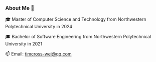 ### About Me 👋

<!--
**LIU-WEI-git/LIU-WEI-git** is a ✨ _special_ ✨ repository because its `README.md` (this file) appears on your GitHub profile.

Here are some ideas to get you started:

- 🔭 I’m currently working on ...
- 🌱 I’m currently learning ...
- 👯 I’m looking to collaborate on ...
- 🤔 I’m looking for help with ...
- 💬 Ask me about ...
- 📫 How to reach me: ...
- 😄 Pronouns: ...
- ⚡ Fun fact: ...
-->

🎓 Master of Computer Science and Technology from Northwestern Polytechnical University in 2024

🎓 Bachelor of Software Engineering from Northwestern Polytechnical University in 2021

📫 Email: timcross-wei@qq.com
